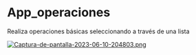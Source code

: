 # App_operaciones
Realiza operaciones básicas seleccionando a través de una lista

[![Captura-de-pantalla-2023-06-10-204803.png](https://i.postimg.cc/W15h9ZWW/Captura-de-pantalla-2023-06-10-204803.png)](https://postimg.cc/sMZjxMR7)

